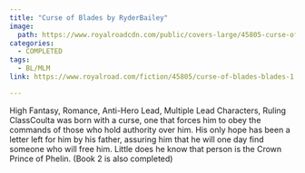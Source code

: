 ```yaml
---
title: "Curse of Blades by RyderBailey"
image:
  path: https://www.royalroadcdn.com/public/covers-large/45805-curse-of-blades-blades-1.jpg
categories:
  - COMPLETED
tags:
  - BL/MLM
link: https://www.royalroad.com/fiction/45805/curse-of-blades-blades-1

---
```

High Fantasy, Romance, Anti-Hero Lead, Multiple Lead Characters, Ruling ClassCoulta was born with a curse, one that forces him to obey the commands of those who hold authority over him. His only hope has been a letter left for him by his father, assuring him that he will one day find someone who will free him. Little does he know that person is the Crown Prince of Phelin. (Book 2 is also completed)

